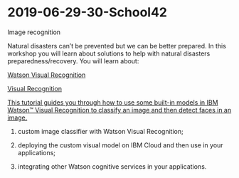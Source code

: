 # 2019-06-29-30-School42
Image recognition

Natural disasters can’t be prevented but we can be better prepared. In this workshop you will learn about solutions to help with natural disasters preparedness/recovery. You will learn about: 


[Watson Visual Recognition](https://cloud.ibm.com/catalog/services/visual-recognition)

[Visual Recognition](https://cloud.ibm.com/services/watson-vision-combined/)


[This tutorial guides you through how to use some built-in models in IBM Watson™ Visual Recognition to classify an image and then detect faces in an image.](https://cloud.ibm.com/docs/services/visual-recognition?topic=visual-recognition-getting-started-tutorial)

1) custom image classifier with Watson Visual Recognition; 

2) deploying the custom visual model on IBM Cloud and then use in your applications; 

3) integrating other Watson cognitive services in your applications.
